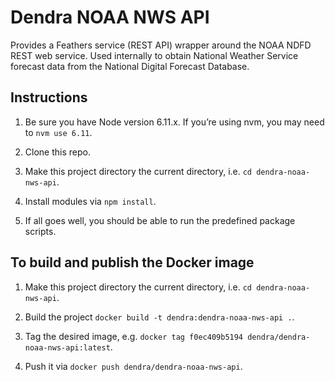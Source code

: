 # Dendra NOAA NWS API

Provides a Feathers service (REST API) wrapper around the NOAA NDFD REST web service. Used internally to obtain National Weather Service forecast data from the National Digital Forecast Database.


## Instructions

1. Be sure you have Node version 6.11.x. If you’re using nvm, you may need to `nvm use 6.11`.

2. Clone this repo.

3. Make this project directory the current directory, i.e. `cd dendra-noaa-nws-api`.

4. Install modules via `npm install`.

5. If all goes well, you should be able to run the predefined package scripts.


## To build and publish the Docker image

1. Make this project directory the current directory, i.e. `cd dendra-noaa-nws-api`.

2. Build the project `docker build -t dendra:dendra-noaa-nws-api .`.

3. Tag the desired image, e.g. `docker tag f0ec409b5194 dendra/dendra-noaa-nws-api:latest`.

4. Push it via `docker push dendra/dendra-noaa-nws-api`.
